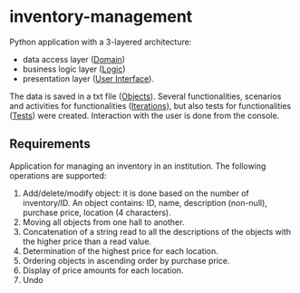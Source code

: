 # inventory-management

Python application with a 3-layered architecture: 
- data access layer ([Domain](https://github.com/Iri25/inventory-management/blob/main/InventoryManagement/Domain.py))
- business logic layer ([Logic](https://github.com/Iri25/inventory-management/blob/main/InventoryManagement/Logic.py))
- presentation layer ([User Interface](https://github.com/Iri25/inventory-management/blob/main/InventoryManagement/User%20Interface.py)).

The data is saved in a txt file ([Objects](https://github.com/Iri25/inventory-management/blob/main/InventoryManagement/Objects.txt)). Several functionalities, scenarios and activities for functionalities ([Iterations](https://github.com/Iri25/inventory-management/blob/main/InventoryManagement/Iterations.py)), but also tests for functionalities ([Tests](https://github.com/Iri25/inventory-management/blob/main/InventoryManagement/Tests.py)) were created. Interaction with the user is done from the console.

## Requirements

Application for managing an inventory in an institution. The following operations are supported:
1. Add/delete/modify object: it is done based on the number of inventory/ID. An object contains: ID, name, description (non-null), purchase price, location (4 characters).
2. Moving all objects from one hall to another.
3. Concatenation of a string read to all the descriptions of the objects with the higher price than a read value.
4. Determination of the highest price for each location.
5. Ordering objects in ascending order by purchase price.
6. Display of price amounts for each location.
7. Undo
